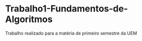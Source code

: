 # Trabalho1-Fundamentos-de-Algoritmos
Trabalho realizado para a matéria de primeiro semestre da UEM
